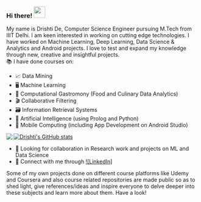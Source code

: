 ### Hi there! <img src="https://raw.githubusercontent.com/MartinHeinz/MartinHeinz/master/wave.gif" width="30px">

<!--
**drishti20075/drishti20075** is a ✨ _special_ ✨ repository because its `README.md` (this file) appears on your GitHub profile.

Here are some ideas to get you started:

- 🔭 I’m currently working on ...
- 🌱 I’m currently learning ...
- 👯 I’m looking to collaborate on ...
- 🤔 I’m looking for help with ...
- 💬 Ask me about ...
- 📫 How to reach me: ...
- 😄 Pronouns: ...
- ⚡ Fun fact: ...
-->

My name is Drishti De, Computer Science Engineer pursuing M.Tech from IIIT Delhi. I am keen interested in working on cutting edge technologies. I have worked on Machine Learning, Deep Learning, Data Science & Analytics and Android projects. I love to test and expand my knowledge through new, creative and insightful projects.<br>
📚 I have done courses on:
* 📈 Data Mining
* 🖥️ Machine Learning
* 🍲 Computational Gastromony (Food and Culinary Data Analytics)
* 🎬 Collaborative Filtering
* 🗃️ Information Retrieval Systems
* 🤖 Artificial Intelligence (using Prolog and Python)
* 📱 Mobile Computing (including App Development on Android Studio)

<img align="left" src="https://github-readme-stats.vercel.app/api/top-langs/?username=drishti20075&theme=buefy" />

[![Drishti's GitHub stats](https://github-readme-stats.vercel.app/api?username=drishti20075&count_private=True&theme=buefy&hide=stars,prs)](https://github.com/drishti20075/github-readme-stats)

- 🤝 Looking for collaboration in Research work and projects on ML and Data Science
- 🔗 Connect with me through [![LinkedIn]][1]

<!-- Icons -->
<!-- [1.2]: https://raw.githubusercontent.com/MartinHeinz/MartinHeinz/master/linkedin-3-16.png (LinkedIn icon without padding) -->

<!-- Links to your social media accounts -->
[1]: https://www.linkedin.com/in/drishti-de358/

Some of my own projects done on different course platforms like Udemy and Coursera and also course related repositories are made public so as to shed light, give references/ideas and inspire everyone to delve deeper into these subjects and learn more about them. Have a look!
